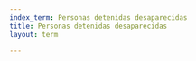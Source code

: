 ```yaml
---
index_term: Personas detenidas desaparecidas
title: Personas detenidas desaparecidas
layout: term

---
```


